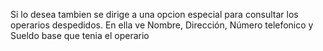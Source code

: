 Si lo desea tambien se dirige a una opcion especial para consultar los operarios despedidos. En ella ve Nombre, Dirección, Número telefonico y Sueldo base que tenia el operario